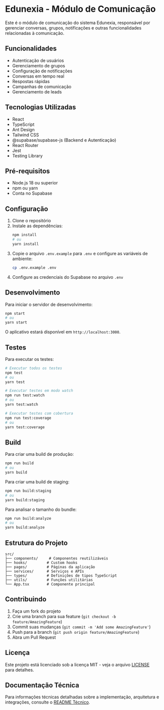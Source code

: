 # Edunexia - Módulo de Comunicação

Este é o módulo de comunicação do sistema Edunexia, responsável por gerenciar conversas, grupos, notificações e outras funcionalidades relacionadas à comunicação.

## Funcionalidades

- Autenticação de usuários
- Gerenciamento de grupos
- Configuração de notificações
- Conversas em tempo real
- Respostas rápidas
- Campanhas de comunicação
- Gerenciamento de leads

## Tecnologias Utilizadas

- React
- TypeScript
- Ant Design
- Tailwind CSS
- @supabase/supabase-js (Backend e Autenticação)
- React Router
- Jest
- Testing Library

## Pré-requisitos

- Node.js 18 ou superior
- npm ou yarn
- Conta no Supabase

## Configuração

1. Clone o repositório
2. Instale as dependências:
   ```bash
   npm install
   # ou
   yarn install
   ```
3. Copie o arquivo `.env.example` para `.env` e configure as variáveis de ambiente:
   ```bash
   cp .env.example .env
   ```
4. Configure as credenciais do Supabase no arquivo `.env`

## Desenvolvimento

Para iniciar o servidor de desenvolvimento:

```bash
npm start
# ou
yarn start
```

O aplicativo estará disponível em `http://localhost:3000`.

## Testes

Para executar os testes:

```bash
# Executar todos os testes
npm test
# ou
yarn test

# Executar testes em modo watch
npm run test:watch
# ou
yarn test:watch

# Executar testes com cobertura
npm run test:coverage
# ou
yarn test:coverage
```

## Build

Para criar uma build de produção:

```bash
npm run build
# ou
yarn build
```

Para criar uma build de staging:

```bash
npm run build:staging
# ou
yarn build:staging
```

Para analisar o tamanho do bundle:

```bash
npm run build:analyze
# ou
yarn build:analyze
```

## Estrutura do Projeto

```
src/
├── components/     # Componentes reutilizáveis
├── hooks/         # Custom hooks
├── pages/         # Páginas da aplicação
├── services/      # Serviços e APIs
├── types/         # Definições de tipos TypeScript
├── utils/         # Funções utilitárias
└── App.tsx        # Componente principal
```

## Contribuindo

1. Faça um fork do projeto
2. Crie uma branch para sua feature (`git checkout -b feature/AmazingFeature`)
3. Commit suas mudanças (`git commit -m 'Add some AmazingFeature'`)
4. Push para a branch (`git push origin feature/AmazingFeature`)
5. Abra um Pull Request

## Licença

Este projeto está licenciado sob a licença MIT - veja o arquivo [LICENSE](LICENSE) para detalhes.

## Documentação Técnica

Para informações técnicas detalhadas sobre a implementação, arquitetura e integrações, consulte o [README Técnico](TECHNICAL.md). 